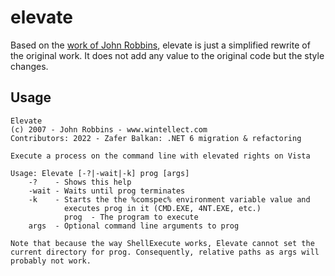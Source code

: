 # elevate

Based on the [work of John Robbins](https://web.archive.org/web/20090802180832/http://www.wintellect.com/cs/blogs/jrobbins/archive/2007/03/27/elevate-a-process-at-the-command-line-in-vista.aspx), elevate is just a simplified rewrite of the original work. It does not add any value to the original code but the style changes.

## Usage

```shell
Elevate
(c) 2007 - John Robbins - www.wintellect.com
Contributors: 2022 - Zafer Balkan: .NET 6 migration & refactoring

Execute a process on the command line with elevated rights on Vista

Usage: Elevate [-?|-wait|-k] prog [args]
    -?    - Shows this help
    -wait - Waits until prog terminates
    -k    - Starts the the %comspec% environment variable value and
            executes prog in it (CMD.EXE, 4NT.EXE, etc.)
            prog  - The program to execute
    args  - Optional command line arguments to prog

Note that because the way ShellExecute works, Elevate cannot set the
current directory for prog. Consequently, relative paths as args will
probably not work.
```
